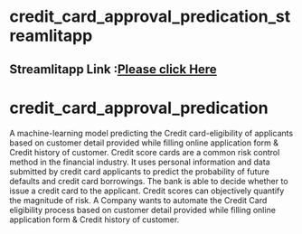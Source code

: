 # credit_card_approval_predication_streamlitapp
##  Streamlitapp Link :[Please click Here](https://share.streamlit.io/rohitdaddekar/credit_card_approval_predication/main/credit_card_approval.py)




# credit_card_approval_predication
  A machine-learning model predicting the Credit card-eligibility of applicants based on customer detail provided while filling online application form &amp; Credit history of customer.
Credit score cards are a common risk control method in the financial industry. It uses personal information and data submitted by credit card applicants to predict the probability of future defaults and credit card borrowings. The bank is able to decide whether to issue a credit card to the applicant. Credit scores can objectively quantify the magnitude of risk.
A Company wants to automate the Credit Card eligibility process based on customer detail provided while filling online application form & Credit history of customer.
